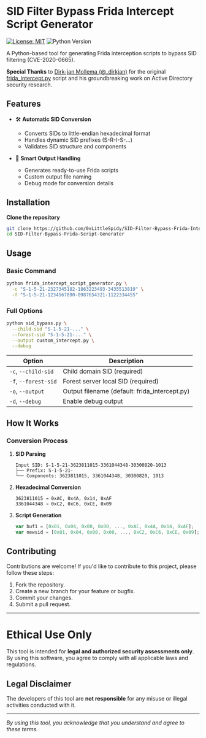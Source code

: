 # SID Filter Bypass Frida Intercept Script Generator

[![License: MIT](https://img.shields.io/badge/License-MIT-yellow.svg)](https://opensource.org/licenses/MIT)
![Python Version](https://img.shields.io/badge/python-3.7%2B-blue)

A Python-based tool for generating Frida interception scripts to bypass SID filtering (CVE-2020-0665).

**Special Thanks** to [Dirk-jan Mollema (@_dirkjan)](https://twitter.com/_dirkjan) for the original [frida_intercept.py](https://github.com/dirkjanm/forest-trust-tools/blob/master/frida_intercept.py) script and his groundbreaking work on Active Directory security research.

## Features

- 🛠️ **Automatic SID Conversion**
  - Converts SIDs to little-endian hexadecimal format
  - Handles dynamic SID prefixes (S-R-I-S-...)
  - Validates SID structure and components

- 📁 **Smart Output Handling**
  - Generates ready-to-use Frida scripts
  - Custom output file naming
  - Debug mode for conversion details

## Installation

**Clone the repository**
   ```bash
   git clone https://github.com/0xLittleSpidy/SID-Filter-Bypass-Frida-Intercept-Script-Generator.git
   cd SID-Filter-Bypass-Frida-Script-Generator
   ```

## Usage

### Basic Command
```bash
python frida_intercept_script_generator.py \
  -c "S-1-5-21-2327345182-1863223493-3435513819" \
  -f "S-1-5-21-1234567890-0987654321-1122334455"
```

### Full Options
```bash
python sid_bypass.py \
  --child-sid "S-1-5-21-..." \
  --forest-sid "S-1-5-21-..." \
  --output custom_intercept.py \
  --debug
```

| Option | Description |
|--------|-------------|
| `-c`, `--child-sid` | Child domain SID (required) |
| `-f`, `--forest-sid` | Forest server local SID (required) |
| `-o`, `--output` | Output filename (default: frida_intercept.py) |
| `-d`, `--debug` | Enable debug output |

## How It Works

### Conversion Process
1. **SID Parsing**
   ```text
   Input SID: S-1-5-21-3623811015-3361044348-30300820-1013
   ├── Prefix: S-1-5-21-
   └── Components: 3623811015, 3361044348, 30300820, 1013
   ```

2. **Hexadecimal Conversion**
   ```text
   3623811015 → 0xAC, 0x4A, 0x14, 0xAF
   3361044348 → 0xC2, 0xC6, 0xCE, 0x09
   ```

3. **Script Generation**
   ```javascript
   var buf1 = [0x01, 0x04, 0x00, 0x00, ..., 0xAC, 0x4A, 0x14, 0xAF];
   var newsid = [0x01, 0x04, 0x00, 0x00, ..., 0xC2, 0xC6, 0xCE, 0x09];
   ```


## Contributing
Contributions are welcome! If you'd like to contribute to this project, please follow these steps:
1. Fork the repository.
2. Create a new branch for your feature or bugfix.
3. Commit your changes.
4. Submit a pull request.

---

# **Ethical Use Only**  

This tool is intended for **legal and authorized security assessments only**. By using this software, you agree to comply with all applicable laws and regulations.  

## **Legal Disclaimer**  
The developers of this tool are **not responsible** for any misuse or illegal activities conducted with it.

---  
*By using this tool, you acknowledge that you understand and agree to these terms.*
